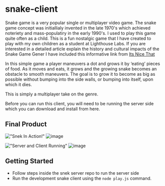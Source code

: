 # snake-client

Snake game is a very popular single or multiplayer video game. The snake game  concept was initiallialy invented in the late 1970's which achieved noteriety and mass-populatiry in the early 1990's. I used to play this game quite often as a child. This is a fun nostalgic game that I have created to play with my own children as a student at Lighthouse Labs. If you are interested in a detailed article explain the history and cultural impacts of the Snake Game Gener I have included this informative link from [Its Nice That](https://www.itsnicethat.com/features/taneli-armanto-the-history-of-snake-design-legacies-230221#:~:text=Snake's%20story%20begins%20long%20before,video%20games%20company%2C%20Gremlin%20Interactive.)

In this simple game a player maneuvers a dot and grows it by ‘eating’ pieces of food. As it moves and eats, it grows and the growing snake becomes an obstacle to smooth maneuvers. The goal is to grow it to become as big as possible without bumping into the side walls, or bumping into itself, upon which it dies.

This is simply a multiplayer take on the genre.

Before you can run this client, you will need to be running the server side which you can download and install from here. 

## Final Product

!["Snek In Action!"](1)
![image](https://github.com/Kershia1/snake-client/assets/135780795/dfad2bba-41ee-48cf-8371-560813156b37)



!["Server and Client Running"](2)
![image](https://github.com/Kershia1/snake-client/assets/135780795/b1784a6c-f917-4ebe-ba78-5988fa876b76)


## Getting Started

- Follow steps inside the snek server repo to run the server side
- Run the development snake client using the `node play.js` command.

